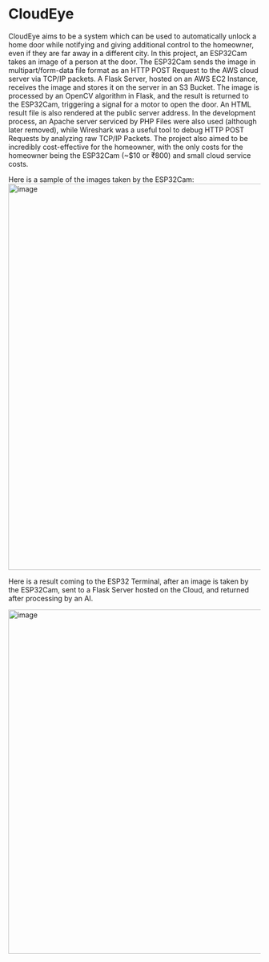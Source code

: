 # CloudEye

CloudEye aims to be a system which can be used to automatically unlock a home door while notifying and giving additional control to the homeowner, even if they are far away in a different city. In this project, an ESP32Cam takes an image of a person at the door. The ESP32Cam sends the image in multipart/form-data file format as an HTTP POST Request to the AWS cloud server via TCP/IP packets. A Flask Server, hosted on an AWS EC2 Instance, receives the image and stores it on the server in an S3 Bucket. The image is processed by an OpenCV algorithm in Flask, and the result is returned to the ESP32Cam, triggering a signal for a motor to open the door. An HTML result file is also rendered at the public server address. In the development process, an Apache server serviced by PHP Files were also used (although later removed), while Wireshark was a useful tool to debug HTTP POST Requests by analyzing raw TCP/IP Packets. The project also aimed to be incredibly cost-effective for the homeowner, with the only costs for the homeowner being the ESP32Cam (~$10 or ₹800) and small cloud service costs. 

Here is a sample of the images taken by the ESP32Cam:
<img width="771" alt="image" src="https://github.com/Vayung2/CloudEye/assets/112582191/f9651ce9-807f-47ba-8d18-cbe26a0020c1">

Here is a result coming to the ESP32 Terminal, after an image is taken by the ESP32Cam, sent to a Flask Server hosted on the Cloud, and returned after processing by an AI. 

<img width="687" alt="image" src="https://github.com/Vayung2/CloudEye/assets/112582191/33583611-8ef9-4a5f-9b1e-1895cba0f846">

